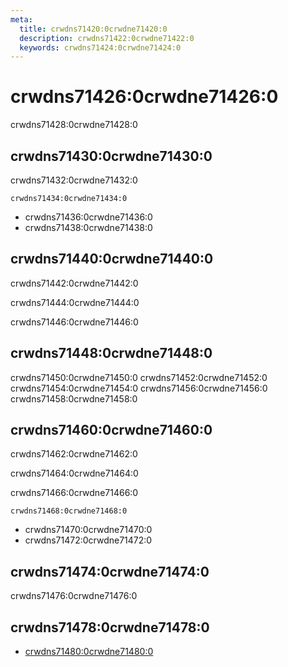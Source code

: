 ```yaml
---
meta:
  title: crwdns71420:0crwdne71420:0
  description: crwdns71422:0crwdne71422:0
  keywords: crwdns71424:0crwdne71424:0
---
```


# crwdns71426:0crwdne71426:0
crwdns71428:0crwdne71428:0

<entry-ad />

## crwdns71430:0crwdne71430:0
crwdns71432:0crwdne71432:0

`crwdns71434:0crwdne71434:0`
- crwdns71436:0crwdne71436:0
- crwdns71438:0crwdne71438:0


## crwdns71440:0crwdne71440:0
crwdns71442:0crwdne71442:0

  crwdns71444:0crwdne71444:0

  crwdns71446:0crwdne71446:0

## crwdns71448:0crwdne71448:0
crwdns71450:0crwdne71450:0
<alert type="success">crwdns71452:0crwdne71452:0</alert>
<alert type="info">crwdns71454:0crwdne71454:0</alert>
<alert type="warning">crwdns71456:0crwdne71456:0</alert>
<alert type="error">crwdns71458:0crwdne71458:0</alert>

## crwdns71460:0crwdne71460:0
crwdns71462:0crwdne71462:0

  crwdns71464:0crwdne71464:0

  crwdns71466:0crwdne71466:0

  `crwdns71468:0crwdne71468:0`
  - crwdns71470:0crwdne71470:0
  - crwdns71472:0crwdne71472:0

## crwdns71474:0crwdne71474:0
crwdns71476:0crwdne71476:0

## crwdns71478:0crwdne71478:0
  - [crwdns71480:0crwdne71480:0]()

<doc-footer />
